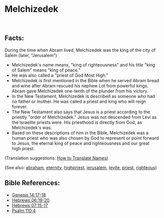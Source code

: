 # Melchizedek #
​
## Facts: ##

During the time when Abram lived, Melchizedek was the king of the city of Salem (later, "Jerusalem")

* Melchizedek's name means, "king of righteousness" and his title "king of Salem" means "king of peace."
* He was also called a "priest of God Most High."
* Melchizedek is first mentioned in the Bible when he served Abram bread and wine after Abram rescued his nephew Lot from powerful kings. Abram gave Melchizedek one-tenth of the plunder from his victory.
* In the New Testament, Melchizedek is described as someone who had no father or mother. He was called a priest and king who will reign forever. 
* The New Testament also says that Jesus is a priest according to the priestly "order of Melchizedek." Jesus was not descended from Levi as the Israelite priests were. His priesthood is directly from God, as Melchizedek's was.
* Based on these descriptions of him in the Bible, Melchizedek was a human priest who was also chosen by God to represent or point forward to Jesus, the eternal king of peace and righteousness and our great high priest.

(Translation suggestions: [How to Translate Names](https://git.door43.org/Door43/en-ta-translate-vol1/src/master/content/translate_names.md))

(See also: [abraham](../other/abraham.md), [eternity](../kt/eternity.md), [highpriest](../kt/highpriest.md), [jerusalem](../other/jerusalem.md), [levite](../other/levite.md), [priest](../kt/priest.md), [righteous](../kt/righteous.md))

## Bible References: ##

* [Genesis 14:17-18](https://door43.org/en/bible/notes/gen/14/17)
* [Hebrews 06:19-20](https://door43.org/en/bible/notes/heb/06/19)
* [Hebrews 07:15-17](https://door43.org/en/bible/notes/heb/07/15)
* [Psalm 110:4](https://door43.org/en/bible/notes/psa/110/004)

